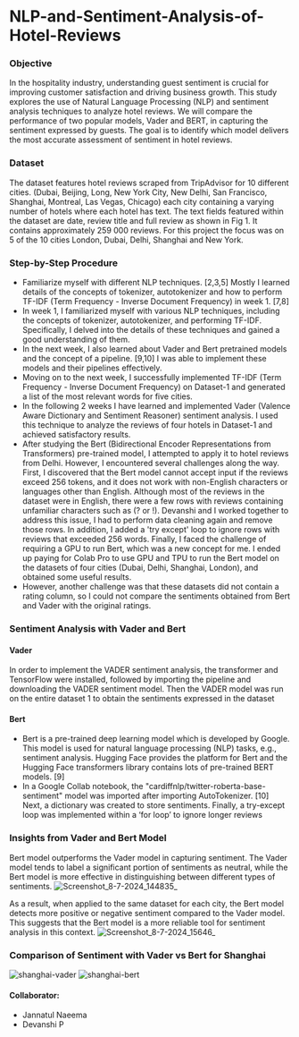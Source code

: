 # NLP-and-Sentiment-Analysis-of-Hotel-Reviews
### Objective
In the hospitality industry, understanding guest sentiment is crucial for improving customer satisfaction and driving business growth. This study explores the use of Natural Language Processing (NLP) and sentiment analysis techniques to analyze hotel reviews. We will compare the performance of two popular models, Vader and BERT, in capturing the sentiment expressed by guests. The goal is to identify which model delivers the most accurate assessment of sentiment in hotel reviews.

### Dataset
The dataset features hotel reviews scraped from TripAdvisor for 10 different cities. (Dubai, Beijing, Long, New York City, New Delhi, San Francisco, Shanghai, Montreal, Las Vegas, Chicago) each city containing a varying number of hotels where each hotel has text. The text fields featured within the dataset are date, review title and full review as shown in Fig 1. It contains approximately 259 000 reviews. For this project the focus was on 5 of the 10 cities London, Dubai, Delhi, Shanghai and New York. 

### Step-by-Step Procedure
-	Familiarize myself with different NLP techniques. [2,3,5] Mostly I learned details of the concepts of tokenizer, autotokenizer and how to perform TF-IDF (Term Frequency - Inverse Document Frequency) in week 1. [7,8] 
-	In week 1, I familiarized myself with various NLP techniques, including the concepts of tokenizer, autotokenizer, and performing TF-IDF. Specifically, I delved into the details of these techniques and gained a good understanding of them. 
-	In the next week, I also learned about Vader and Bert pretrained models and the concept of a pipeline. [9,10] I was able to implement these models and their pipelines effectively.
-	Moving on to the next week, I successfully implemented TF-IDF (Term Frequency - Inverse Document Frequency) on Dataset-1 and generated a list of the most relevant words for five cities.
-	In the following 2 weeks I have learned and implemented Vader (Valence Aware Dictionary and Sentiment Reasoner) sentiment analysis. I used this technique to analyze the reviews of four hotels in Dataset-1 and achieved satisfactory results.
-	After studying the Bert (Bidirectional Encoder Representations from Transformers) pre-trained model, I attempted to apply it to hotel reviews from Delhi. However, I encountered several challenges along the way. First, I discovered that the Bert model cannot accept input if the reviews exceed 256 tokens, and it does not work with non-English characters or languages other than English. Although most of the reviews in the dataset were in English, there were a few rows with reviews containing unfamiliar characters such as (? or !). Devanshi and I worked together to address this issue, I had to perform data cleaning again and remove those rows. In addition, I added a 'try except' loop to ignore rows with reviews that exceeded 256 words. Finally, I faced the challenge of requiring a GPU to run Bert, which was a new concept for me. I ended up paying for Colab Pro to use GPU and TPU to run the Bert model on the datasets of four cities (Dubai, Delhi, Shanghai, London), and obtained some useful results.
-	However, another challenge was that these datasets did not contain a rating column, so I could not compare the sentiments obtained from Bert and Vader with the original ratings.

### Sentiment Analysis with Vader and Bert
#### Vader
In order to implement the VADER sentiment analysis, the transformer and TensorFlow 
were installed, followed by importing the pipeline and downloading the VADER sentiment 
model. Then the VADER model was run on the entire dataset 1 to obtain the sentiments 
expressed in the dataset
#### Bert
- Bert is a pre-trained deep learning model which is developed by Google. This model is used 
for natural language processing (NLP) tasks, e.g., sentiment analysis. Hugging Face provides 
the platform for Bert and the Hugging Face transformers library contains lots of pre-trained 
BERT models.
[9] 
- In a Google Collab notebook, the "cardiffnlp/twitter-roberta-base-sentiment" model was 
imported after importing AutoTokenizer. [10] Next, a dictionary was created to store 
sentiments. Finally, a try-except loop was implemented within a ‘for loop’ to ignore longer 
reviews

### Insights from Vader and Bert Model
Bert model outperforms the Vader model in capturing sentiment. The Vader model tends to label a significant portion of sentiments as neutral, while the Bert model is more effective in distinguishing between different types of sentiments. 
![Screenshot_8-7-2024_144835_](https://github.com/jannatul20/NLP-and-Sentiment-Analysis-of-Hotel-Reviews/assets/113473117/0e37c10e-127b-445c-990f-3fa24ae67960)

As a result, when applied to the same dataset for each city, the Bert model detects more positive or negative sentiment compared to the Vader model. This suggests that the Bert model is a more reliable tool for sentiment analysis in this context. 
![Screenshot_8-7-2024_15646_](https://github.com/jannatul20/NLP-and-Sentiment-Analysis-of-Hotel-Reviews/assets/113473117/67d27290-b22c-4ef5-adf7-be6751d212ce)

### Comparison of Sentiment with Vader vs Bert for Shanghai

![shanghai-vader](https://github.com/jannatul20/NLP-and-Sentiment-Analysis-of-Hotel-Reviews/assets/113473117/5d54075c-1181-4663-b56b-3618eb09dbab)
![shanghai-bert](https://github.com/jannatul20/NLP-and-Sentiment-Analysis-of-Hotel-Reviews/assets/113473117/adb03fcf-4a10-4cd1-880f-442d1f21038d)


#### Collaborator:
- Jannatul Naeema
- Devanshi P
